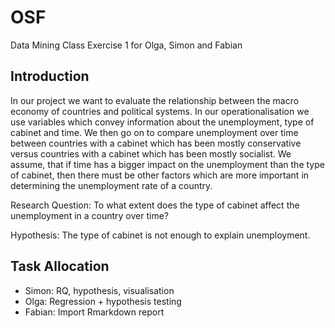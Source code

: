 # OSF
Data Mining Class Exercise 1 for Olga, Simon and Fabian

## Introduction
In our project we want to evaluate the relationship between the macro economy of countries and political systems. In our operationalisation we use variables which convey information about the unemployment, type of cabinet and time. We then go on to compare unemployment over time between countries with a cabinet which has been mostly conservative versus countries with a cabinet which has been mostly socialist.
We assume, that if time has a bigger impact on the unemployment than the type of cabinet, then there must be other factors which are more important in determining the unemployment rate of a country.

Research Question:
To what extent does the type of cabinet affect the unemployment in a country over time?

Hypothesis:
The type of cabinet is not enough to explain unemployment.

## Task Allocation

- Simon: RQ, hypothesis, visualisation
- Olga: Regression + hypothesis testing
- Fabian: Import Rmarkdown report